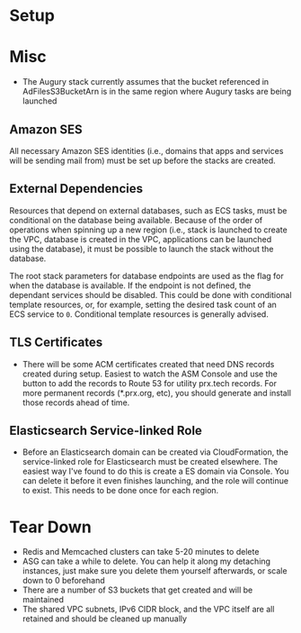 # Setup

# Misc

- The Augury stack currently assumes that the bucket referenced in AdFilesS3BucketArn is in the same region where Augury tasks are being launched

## Amazon SES

All necessary Amazon SES identities (i.e., domains that apps and services will be sending mail from) must be set up before the stacks are created.

## External Dependencies

Resources that depend on external databases, such as ECS tasks, must be conditional on the database being available. Because of the order of operations when spinning up a new region (i.e., stack is launched to create the VPC, database is created in the VPC, applications can be launched using the database), it must be possible to launch the stack without the database.

The root stack parameters for database endpoints are used as the flag for when the database is available. If the endpoint is not defined, the dependant services should be disabled. This could be done with conditional template resources, or, for example, setting the desired task count of an ECS service to `0`. Conditional template resources is generally advised.

## TLS Certificates

- There will be some ACM certificates created that need DNS records created during setup. Easiest to watch the ASM Console and use the button to add the records to Route 53 for utility prx.tech records. For more permanent records (*.prx.org, etc), you should generate and install those records ahead of time.

## Elasticsearch Service-linked Role

- Before an Elasticsearch domain can be created via CloudFormation, the service-linked role for Elasticsearch must be created elsewhere. The easiest way I've found to do this is create a ES domain via Console. You can delete it before it even finishes launching, and the role will continue to exist. This needs to be done once for each region.

# Tear Down

- Redis and Memcached clusters can take 5-20 minutes to delete
- ASG can take a while to delete. You can help it along my detaching instances, just make sure you delete them yourself afterwards, or scale down to 0 beforehand
- There are a number of S3 buckets that get created and will be maintained
- The shared VPC subnets, IPv6 CIDR block, and the VPC itself are all retained and should be cleaned up manually
